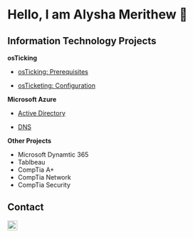 <h1>Hello, I am Alysha Merithew 🤗</h1> 

<h2>Information Technology Projects</h2>

<b>osTicking</b>
 - [osTicking: Prerequisites](https://github.com/AlyshaM-09/osTicketing-Prerequisites)

 - [osTicketing: Configuration](https://github.com/AlyshaM-09/osTicketing-Configuration)

<b>Microsoft Azure</b>

 - [Active Directory](https://github.com/AlyshaM-09/Active-Directory)

 - [DNS](https://github.com/AlyshaM-09/DNS)

<b>Other Projects</b>
- Microsoft Dynamtic 365
- Tablbeau
- CompTia A+ <!-- geralized notes from Professor Messer notes -->
- CompTia Network <!-- notes same as above -->
- CompTia Security <!-- notes as above -->

<h2>Contact </h2>

[<img align="left" alt="AlyshaMerithew | Linkedin" width="22px" src="https://cdn.jsdelivr.net/npm/simple-icons@3/icons/linkedin.svg" />][linkedin]

[linkedin]: https://www.linkedin.com/in/alysha-merithew-5dh3t6j113ba418b

